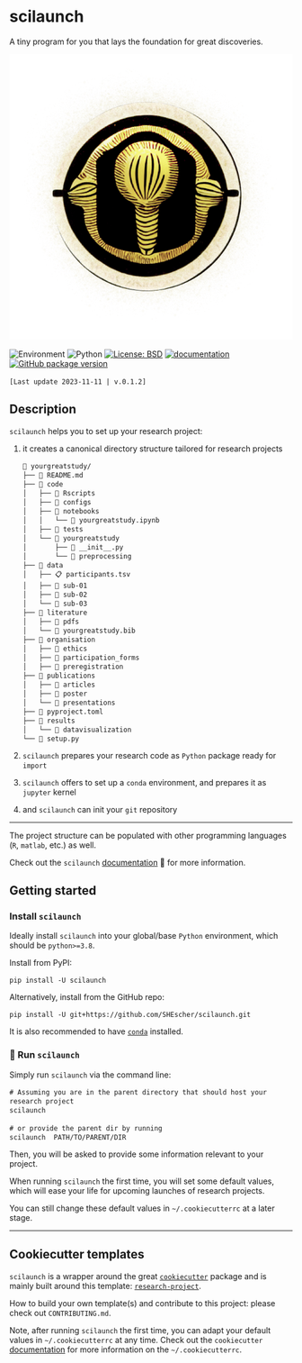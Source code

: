 # scilaunch

A tiny program for you that lays the foundation for great discoveries.

![scilaunch](https://github.com/SHEscher/scilaunch/raw/main/scilaunch_logo.png)

![Environment](https://github.com/SHEscher/scilaunch/actions/workflows/tests.yaml/badge.svg)
![Python](https://img.shields.io/badge/python->=3.8-blue.svg)
[![License: BSD](https://img.shields.io/badge/License-BSD-purple.svg)](https://github.com/shescher/scilaunch/blob/master/LICENSE)
[![documentation](https://img.shields.io/badge/docs-scilaunch-yellow.svg?style=flat)](https://shescher.github.io/scilaunch)
[![GitHub package version](https://img.shields.io/github/v/tag/shescher/scilaunch)](https://github.com/shescher/scilaunch/tags)

`[Last update 2023-11-11 | v.0.1.2]`

## Description

`scilaunch` helps you to set up your research project:

1. it creates a canonical directory structure tailored for research projects
    ```
    🚀 yourgreatstudy/
    ├── 📄 README.md
    ├── 📂 code
    │   ├── 📁 Rscripts
    │   ├── 📁 configs
    │   ├── 📂 notebooks
    │   │   └── 🐍 yourgreatstudy.ipynb
    │   ├── 📁 tests
    │   └── 📂 yourgreatstudy
    │       ├── 🐍 __init__.py
    │       └── 📁 preprocessing
    ├── 📂 data
    │   ├── 📋 participants.tsv
    │   ├── 📁 sub-01
    │   ├── 📁 sub-02
    │   └── 📁 sub-03
    ├── 📂 literature
    │   ├── 📁 pdfs
    │   └── 📙 yourgreatstudy.bib
    ├── 📂 organisation
    │   ├── 📁 ethics
    │   ├── 📁 participation_forms
    │   ├── 📁 preregistration
    ├── 📂 publications
    │   ├── 📁 articles
    │   ├── 📁 poster
    │   └── 📁 presentations
    ├── 📄 pyproject.toml
    ├── 📂 results
    │   └── 📁 datavisualization
    └── 🐍 setup.py
    ```
2. `scilaunch` prepares your research code as `Python` package ready for `import`

3. `scilaunch` offers to set up a `conda` environment, and prepares it as `jupyter` kernel

4. and `scilaunch` can init your `git` repository

---

The project structure can be populated with other programming languages (`R`, `matlab`, etc.) as well.

Check out the `scilaunch` [documentation](https://shescher.github.io/scilaunch)  🚀 for more information.

## Getting started

### Install `scilaunch`

Ideally install `scilaunch` into your global/base `Python` environment, which should be `python>=3.8`.

Install from PyPI:
```shell
pip install -U scilaunch
```

Alternatively, install from the GitHub repo:
```shell
pip install -U git+https://github.com/SHEscher/scilaunch.git
```

It is also recommended to have [`conda`](https://docs.conda.io/projects/conda/en/latest/user-guide/install/index.html) installed.

### 🚀 Run `scilaunch`

Simply run `scilaunch` via the command line:

```shell
# Assuming you are in the parent directory that should host your research project
scilaunch

# or provide the parent dir by running
scilaunch  PATH/TO/PARENT/DIR
```

Then, you will be asked to provide some information relevant to your project.


When running `scilaunch` the first time, you will set some default values, which will ease your life for upcoming launches of research projects.

You can still change these default values in `~/.cookiecutterrc` at a later stage.

---

## Cookiecutter templates

`scilaunch` is a wrapper around the great [`cookiecutter`](https://github.com/cookiecutter/cookiecutter) package
and is mainly built around this template: [`research-project`](https://github.com/SHEscher/research-project).

How to build your own template(s) and contribute to this project: please check out `CONTRIBUTING.md`.

Note, after running `scilaunch` the first time, you can adapt your default values in `~/.cookiecutterrc` at any time.
Check out the `cookiecutter` [documentation](https://cookiecutter.readthedocs.io/en/stable/index.html) for more information on the `~/.cookiecutterrc`.
